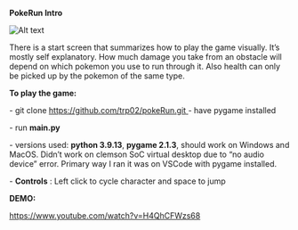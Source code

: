﻿<a name="br1"></a>**PokeRun Intro**

![Alt text](https://user-images.githubusercontent.com/83850231/235234131-99a49b78-8670-4845-9968-a853d5bcfc97.png)

There is a start screen that summarizes how to play the game visually. It’s mostly self
explanatory. How much damage you take from an obstacle will depend on which pokemon you
use to run through it. Also health can only be picked up by the pokemon of the same type.



<a name="br2"></a>**To play the game:**

\- git clone [https://github.com/trp02/pokeRun.git
](https://github.com/trp02/pokeRun.git)- have pygame installed

\- run **main.py**

\- versions used: **python 3.9.13**, **pygame 2.1.3**, should work on Windows and MacOS. Didn’t
work on clemson SoC virtual desktop due to “no audio device” error. Primary way I ran it was on
VSCode with pygame installed.

\- **Controls** : Left click to cycle character and space to jump

**DEMO:**

<https://www.youtube.com/watch?v=H4QhCFWzs68>
